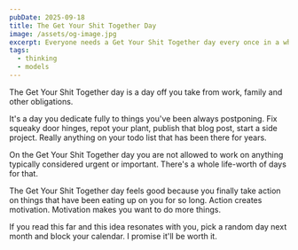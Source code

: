 ```yaml
---
pubDate: 2025-09-18
title: The Get Your Shit Together Day
image: /assets/og-image.jpg
excerpt: Everyone needs a Get Your Shit Together day every once in a while...
tags:
  - thinking
  - models
---
```


The Get Your Shit Together day is a day off you take from work, family and other obligations.

It's a day you dedicate fully to things you've been always postponing. Fix squeaky door hinges, repot your plant, publish that blog post, start a side project. Really anything on your todo list that has been there for years.

On the Get Your Shit Together day you are not allowed to work on anything typically considered urgent or important. There's a whole life-worth of days for that.

The Get Your Shit Together day feels good because you finally take action on things that have been eating up on you for so long. Action creates motivation. Motivation makes you want to do more things.

If you read this far and this idea resonates with you, pick a random day next month and block your calendar. I promise it'll be worth it.
